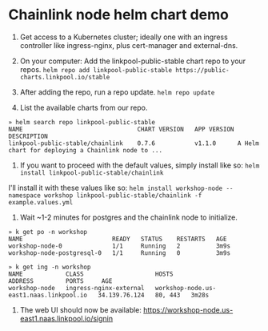 # Chainlink node helm chart demo

1. Get access to a Kubernetes cluster; ideally one with an ingress controller like ingress-nginx, plus cert-manager and external-dns.

1. On your computer: Add the linkpool-public-stable chart repo to your repos.
`helm repo add linkpool-public-stable https://public-charts.linkpool.io/stable`

1. After adding the repo, run a repo update.
`helm repo update`

1.  List the available charts from our repo.
```
» helm search repo linkpool-public-stable
NAME                            	CHART VERSION	APP VERSION	DESCRIPTION
linkpool-public-stable/chainlink	0.7.6        	v1.1.0     	A Helm chart for deploying a Chainlink node to ...
```
1. If you want to proceed with the default values, simply install like so:
`helm install linkpool-public-stable/chainlink`

I'll install it with these values like so:
`helm install workshop-node --namespace workshop linkpool-public-stable/chainlink -f example.values.yml`

1. Wait ~1-2 minutes for postgres and the chainlink node to initialize.

```
» k get po -n workshop
NAME                         READY   STATUS    RESTARTS   AGE
workshop-node-0              1/1     Running   2          3m9s
workshop-node-postgresql-0   1/1     Running   0          3m9s

» k get ing -n workshop
NAME            CLASS                    HOSTS                                     ADDRESS         PORTS     AGE
workshop-node   ingress-nginx-external   workshop-node.us-east1.naas.linkpool.io   34.139.76.124   80, 443   3m28s
```

1. The web UI should now be available: https://workshop-node.us-east1.naas.linkpool.io/signin
